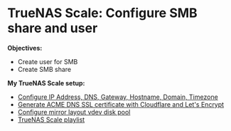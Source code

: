 # TrueNAS Scale: Configure SMB share and user

<b>Objectives:</b>

* Create user for SMB
* Create SMB share

<b>My TrueNAS Scale setup:</b>

* [Configure IP Address, DNS, Gateway, Hostname, Domain, Timezone](https://youtu.be/ForJb_3_MYg)
* [Generate ACME DNS SSL certificate with Cloudflare and Let's Encrypt](https://youtu.be/e-QsYrjyuZA)
* [Configure mirror layout vdev disk pool](https://youtu.be/guKaKSZ7UFA)
* [TrueNAS Scale playlist](https://www.youtube.com/playlist?list=PLVncjTDMNQ4RKprjwzLtGYUwVLZe6INiH)